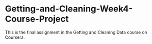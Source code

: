 # Getting-and-Cleaning-Week4-Course-Project
This is the final assignment in the Getting and Cleaning Data course on Coursera.
